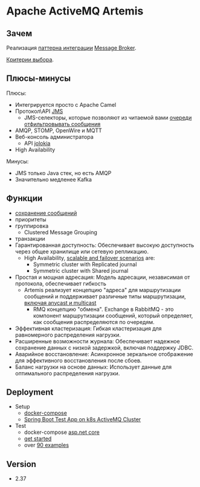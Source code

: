 # Apache ActiveMQ Artemis

## Зачем

Реализация [паттерна интеграции](../../../arch/pattern/integration/pattern.integration.md) [Message Broker](../../../arch/pattern/integration/pattern.messagebroker.md).

[Критерии выбора](../../../arch/pattern/integration/pattern.messagebroker.md#критерии-выбора).

## Плюсы-минусы

Плюсы:

- Интегрируется просто с Apache Camel
- Протокол\API [JMS](../../protocols.integration/jms.md)
  - JMS-селекторы, которые позволяют из читаемой вами [очереди отфильтровывать сообщения](https://habr.com/ru/companies/usetech/articles/683022/)
- AMQP, STOMP, OpenWire и MQTT
- Веб-консоль администратора
  - API [jolokia](https://jolokia.org/)
- High Availability

Минусы:

- JMS только Java стек, но есть AMQP
- Значительно медленее Kafka

## Функции

- [сохранение сообщений](https://activemq.apache.org/components/artemis/documentation/)
- приоритеты
- группировка
  - Clustered Message Grouping
- транзакции
- Гарантированная доступность: Обеспечивает высокую доступность через общее хранилище или сетевую репликацию.
  - High Availability, [scalable and failover scenarios](https://blog.jromanmartin.io/cheat-sheets/activemq-artemis) are:
    - Symmetric cluster with Replicated journal
    - Symmetric cluster with Shared journal
- Простая и мощная адресация: Модель адресации, независимая от протокола, обеспечивает гибкость
    - Artemis реализует концепцию "адреса" для маршрутизации сообщений и поддерживает различные типы маршрутизации, [включая anycast и multicast](https://www.mastertheboss.com/rabbitmq/activemq-vs-rabbitmq-a-comparison/)
      - RMQ концепцию "обмена". Exchange в RabbitMQ - это компонент маршрутизации сообщений, который определяет, как сообщения распределяются по очередям.
- Эффективная кластеризация: Гибкая кластеризация для равномерного распределения нагрузки.
- Расширенные возможности журнала: Обеспечивает надежное сохранение данных с низкой задержкой, включая поддержку JDBC.
- Аварийное восстановление: Асинхронное зеркальное отображение для эффективного восстановления после сбоев.
- Баланс нагрузки на основе данных: Использует данные для оптимального распределения нагрузки.

## Deployment

- Setup
  - [docker-compose](https://www.mastertheboss.com/jboss-frameworks/activemq/how-to-run-artemis-mq-as-docker-image/)
  - [Spring Boot Test App on k8s ActiveMQ Cluster](https://piotrminkowski.com/2022/07/26/activemq-artemis-with-spring-boot-on-kubernetes/)
- Test
  - docker-compose [asp.net core](https://havret.io/activemq-artemis-net-core)
  - [get started](https://github.com/apache/activemq-artemis-examples/?tab=readme-ov-file)
  - over [90 examples](https://github.com/apache/activemq-artemis)

## Version

- 2.37
